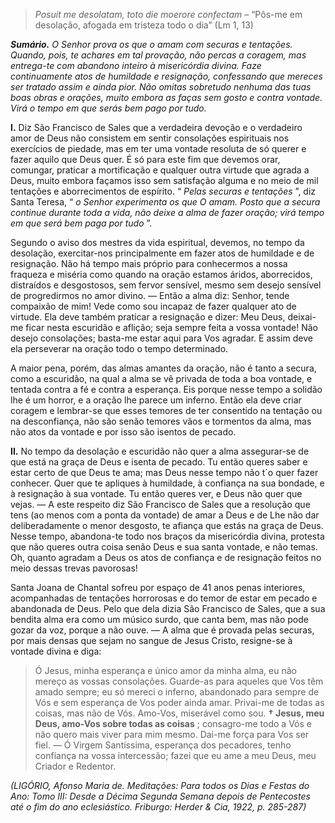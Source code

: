 > *Posuit me desolatam, toto die moerore confectam* – “Pôs-me em desolação, afogada em tristeza todo o dia” (Lm 1, 13)

***Sumário.** O Senhor prova os que o amam com securas e tentações. Quando, pois, te achares em tal provação, não percas a coragem, mas entrega-te com abandono inteiro à misericórdia divina. Faze continuamente atos de humildade e resignação, confessando que mereces ser tratado assim e ainda pior. Não omitas sobretudo nenhuma das tuas boas obras e orações, muito embora as faças sem gosto e contra vontade. Virá o tempo em que serás bem pago por tudo.*

**I.** Diz São Francisco de Sales que a verdadeira devoção e o verdadeiro amor de Deus não consistem em sentir consolações espirituais nos exercícios de piedade, mas em ter uma vontade resoluta de só querer e fazer aquilo que Deus quer. É só para este fim que devemos orar, comungar, praticar a mortificação e qualquer outra virtude que agrada a Deus, muito embora façamos isso sem satisfação alguma e no meio de mil tentações e aborrecimentos de espírito. “ *Pelas securas e tentações* ”, diz Santa Teresa, “ *o Senhor experimenta os que O amam. Posto que a secura continue durante toda a vida, não deixe a alma de fazer oração; virá tempo em que será bem paga por tudo* ”.

Segundo o aviso dos mestres da vida espiritual, devemos, no tempo da desolação, exercitar-nos principalmente em fazer atos de humildade e de resignação. Não há tempo mais próprio para conhecermos a nossa fraqueza e miséria como quando na oração estamos áridos, aborrecidos, distraídos e desgostosos, sem fervor sensível, mesmo sem desejo sensível de progredirmos no amor divino. — Então a alma diz: Senhor, tende compaixão de mim! Vede como sou incapaz de fazer qualquer ato de virtude. Ela deve também praticar a resignação e dizer: Meu Deus, deixai-me ficar nesta escuridão e aflição; seja sempre feita a vossa vontade! Não desejo consolações; basta-me estar aqui para Vos agradar. E assim deve ela perseverar na oração todo o tempo determinado.

A maior pena, porém, das almas amantes da oração, não é tanto a secura, como a escuridão, na qual a alma se vê privada de toda a boa vontade, e tentada contra a fé e contra a esperança. Eis porque nesse tempo a solidão lhe é um horror, e a oração lhe parece um inferno. Então ela deve criar coragem e lembrar-se que esses temores de ter consentido na tentação ou na desconfiança, não são senão temores vãos e tormentos da alma, mas não atos da vontade e por isso são isentos de pecado.

**II.** No tempo da desolação e escuridão não quer a alma assegurar-se de que está na graça de Deus e isenta de pecado. Tu então queres saber e estar certo de que Deus te ama; mas Deus nesse tempo não t´o quer fazer conhecer. Quer que te apliques à humildade, à confiança na sua bondade, e à resignação à sua vontade. Tu então queres ver, e Deus não quer que vejas. — A este respeito diz São Francisco de Sales que a resolução que tens (ao menos com a ponta da vontade) de amar a Deus e de Lhe não dar deliberadamente o menor desgosto, te afiança que estás na graça de Deus. Nesse tempo, abandona-te todo nos braços da misericórdia divina, protesta que não queres outra coisa senão Deus e sua santa vontade, e não temas. Oh, quanto agradam a Deus os atos de confiança e de resignação feitos no meio dessas trevas pavorosas!

Santa Joana de Chantal sofreu por espaço de 41 anos penas interiores, acompanhadas de tentações horrorosas e do temor de estar em pecado e abandonada de Deus. Pelo que dela dizia São Francisco de Sales, que a sua bendita alma era como um músico surdo, que canta bem, mas não pode gozar da voz, porque a não ouve. — A alma que é provada pelas securas, por mais densas que sejam no sangue de Jesus Cristo, resigne-se à vontade divina e diga:

> Ó Jesus, minha esperança e único amor da minha alma, eu não mereço as vossas consolações. Guarde-as para aqueles que Vos têm amado sempre; eu só mereci o inferno, abandonado para sempre de Vós e sem esperança de Vos poder ainda amar. Privai-me de todas as coisas, mas não de Vós. Amo-Vos, miserável como sou. **† Jesus, meu Deus, amo-Vos sobre todas as coisas** ; consagro-me todo a Vós e não quero mais viver para mim mesmo. Dai-me força para Vos ser fiel. — Ó Virgem Santíssima, esperança dos pecadores, tenho confiança na vossa intercessão; fazei que eu ame a meu Deus, meu Criador e Redentor.

*(LIGÓRIO, Afonso Maria de. Meditações: Para todos os Dias e Festas do Ano: Tomo III: Desde a Décima Segunda Semana depois de Pentecostes até o fim do ano eclesiástico. Friburgo: Herder & Cia, 1922, p. 285-287)*
